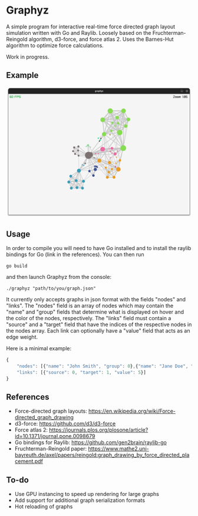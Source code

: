 # Graphyz

A simple program for interactive real-time force directed graph layout simulation written with Go and Raylib. Loosely based on the Fruchterman-Reingold algorithm, d3-force, and force atlas 2. Uses the Barnes-Hut algorithm to optimize force calculations.

Work in progress.

## Example

![](examples/graphyz-example.png)

## Usage

In order to compile you will need to have Go installed and to install the raylib bindings for Go (link in the references). You can then run

```console
go build
```

and then launch Graphyz from the console:

```console
./graphyz "path/to/you/graph.json"
```

It currently only accepts graphs in json format with the fields "nodes" and "links". The "nodes" field is an array of nodes which may contain the "name" and "group" fields that determine what is displayed on hover and the color of the nodes, respectively. The "links" field must contain a "source" and a "target" field that have the indices of the respective nodes in the nodes array. Each link can optionally have a "value" field that acts as an edge weight.

Here is a minimal example:

```javascript
{
    "nodes": [{"name": "John Smith", "group": 0},{"name": "Jane Doe", "group": 1}],
    "links": [{"source": 0, "target": 1, "value": 5}]
}
```

## References
- Force-directed graph layouts: https://en.wikipedia.org/wiki/Force-directed_graph_drawing
- d3-force: https://github.com/d3/d3-force
- Force atlas 2: https://journals.plos.org/plosone/article?id=10.1371/journal.pone.0098679
- Go bindings for Raylib: https://github.com/gen2brain/raylib-go 
- Fruchterman-Reingold paper: https://www.mathe2.uni-bayreuth.de/axel/papers/reingold:graph_drawing_by_force_directed_placement.pdf

## To-do
- Use GPU instancing to speed up rendering for large graphs
- Add support for additional graph serialization formats
- Hot reloading of graphs
